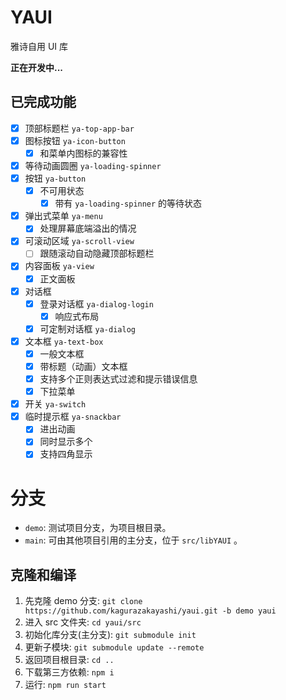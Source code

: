 # YAUI

雅诗自用 UI 库

**正在开发中...**

## 已完成功能

- [x] 顶部标题栏 `ya-top-app-bar`
- [x] 图标按钮 `ya-icon-button`
  - [x] 和菜单内图标的兼容性
- [x] 等待动画圆圈 `ya-loading-spinner`
- [x] 按钮 `ya-button`
  - [x] 不可用状态
    - [x] 带有 `ya-loading-spinner` 的等待状态
- [x] 弹出式菜单 `ya-menu`
  - [x] 处理屏幕底端溢出的情况
- [x] 可滚动区域 `ya-scroll-view`
  - [ ] 跟随滚动自动隐藏顶部标题栏
- [x] 内容面板 `ya-view`
  - [x] 正文面板
- [x] 对话框
  - [x] 登录对话框 `ya-dialog-login`
    - [x] 响应式布局
  - [x] 可定制对话框 `ya-dialog`
- [x] 文本框 `ya-text-box`
  - [x] 一般文本框
  - [x] 带标题（动画）文本框
  - [x] 支持多个正则表达式过滤和提示错误信息
  - [x] 下拉菜单
- [x] 开关 `ya-switch`
- [x] 临时提示框 `ya-snackbar`
  - [x] 进出动画
  - [x] 同时显示多个
  - [x] 支持四角显示

# 分支

- `demo`: 测试项目分支，为项目根目录。
- `main`: 可由其他项目引用的主分支，位于 `src/libYAUI` 。

## 克隆和编译

1. 先克隆 demo 分支: `git clone https://github.com/kagurazakayashi/yaui.git -b demo yaui`
2. 进入 src 文件夹: `cd yaui/src`
3. 初始化库分支(主分支): `git submodule init`
4. 更新子模块: `git submodule update --remote`
5. 返回项目根目录: `cd ..`
6. 下载第三方依赖: `npm i`
7. 运行: `npm run start`
